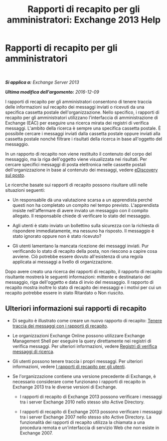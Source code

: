 ﻿---
title: 'Rapporti di recapito per gli amministratori: Exchange 2013 Help'
TOCTitle: Rapporti di recapito per gli amministratori
ms:assetid: d98623d3-e0b7-4cb9-93fb-6351b4a06137
ms:mtpsurl: https://technet.microsoft.com/it-it/library/JJ919241(v=EXCHG.150)
ms:contentKeyID: 51407430
ms.date: 05/22/2018
mtps_version: v=EXCHG.150
ms.translationtype: MT
---

# Rapporti di recapito per gli amministratori

 

_**Si applica a:** Exchange Server 2013_

_**Ultima modifica dell'argomento:** 2016-12-09_

I rapporti di recapito per gli amministratori consentono di tenere traccia delle informazioni sul recapito dei messaggi inviati o ricevuti da una specifica cassetta postale dell'organizzazione. Nello specifico, i rapporti di recapito per gli amministratori utilizzano l'interfaccia di amministrazione di Exchange (EAC) per eseguire una ricerca mirata dei registri di verifica messaggi. L'ambito della ricerca è sempre una specifica cassetta postale. È possibile cercare i messaggi inviati dalla cassetta postale oppure inviati alla cassetta postale nonché filtrare i risultati della ricerca in base all'oggetto del messaggio.

In un rapporto di recapito non viene restituito il contenuto del corpo del messaggio, ma la riga dell'oggetto viene visualizzata nei risultati. Per cercare specifici messaggi di posta elettronica nelle cassette postali dell'organizzazione in base al contenuto dei messaggi, vedere [eDiscovery sul posto](in-place-ediscovery-exchange-2013-help.md).

Le ricerche basate sui rapporti di recapito possono risultare utili nelle situazioni seguenti:

  - Un responsabile dà una valutazione scarsa a un apprendista perché questi non ha completato un compito nel tempo previsto. L'apprendista insiste nell'affermare di avere inviato un messaggio con il compito allegato. Il responsabile chiede di verificare lo stato del messaggio.

  - Agli utenti è stato inviato un bollettino sulla sicurezza con la richiesta di rispondere immediatamente, ma nessuno ha risposto. Il messaggio è stato ignorato oppure non è stato ricevuto?

  - Gli utenti lamentano la mancata ricezione dei messaggi inviati. Pur verificando lo stato di recapito della posta, non riescono a capire cosa avviene. Ciò potrebbe essere dovuto all'esistenza di una regola applicata ai messaggi a livello di organizzazione.

Dopo avere creato una ricerca dei rapporti di recapito, il rapporto di recapito risultante mostrerà le seguenti informazioni: mittente e destinatario del messaggio, riga dell'oggetto e data di invio del messaggio. Il rapporto di recapito mostra inoltre lo stato di recapito dei messaggi e i motivi per cui un recapito potrebbe essere in stato Ritardato o Non riuscito.

## Ulteriori informazioni sui rapporti di recapito

  - Di seguito è illustrato come creare un nuovo rapporto di recapito: [Tenere traccia dei messaggi con i rapporti di recapito](track-messages-with-delivery-reports-exchange-2013-help.md).

  - Le organizzazioni Exchange Online possono utilizzare Exchange Management Shell per eseguire la query direttamente nei registri di verifica messaggi. Per ulteriori informazioni, vedere [Registri di verifica messaggi di ricerca](search-message-tracking-logs-exchange-2013-help.md).

  - Gli utenti possono tenere traccia i propri messaggi. Per ulteriori informazioni, vedere [I rapporti di recapito per gli utenti](https://go.microsoft.com/fwlink/?linkid=279920).

  - Se l'organizzazione contiene una versione precedente di Exchange, è necessario considerare come funzionano i rapporti di recapito in Exchange 2013 tra le diverse versioni di Exchange.
    
      - I rapporti di recapito di Exchange 2013 possono verificare i messaggi tra i server Exchange 2010 nello stesso sito Active Directory.
    
      - I rapporti di recapito di Exchange 2013 possono verificare i messaggi tra i server Exchange 2007 nello stesso sito Active Directory. La funzionalità dei rapporti di recapito utilizza la chiamata a una procedura remota e un'interfaccia di servizio Web che non esiste in Exchange 2007.

